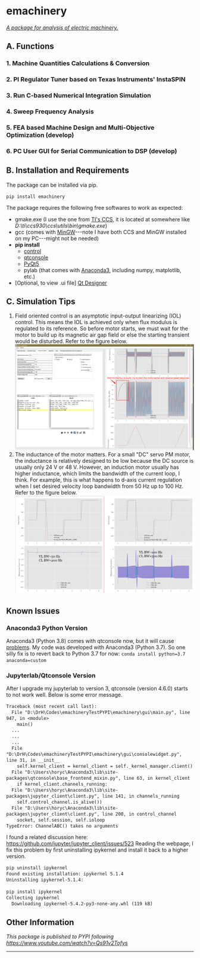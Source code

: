 # emachinery

*<u>A package for analysis of electric machinery.</u>*

## A. Functions

### 1. Machine Quantities Calculations & Conversion

### 2. PI Regulator Tuner based on Texas Instruments' InstaSPIN

### 3. Run C-based Numerical Integration Simulation

### 4. Sweep Frequency Analysis

### 5. FEA based Machine Design and Multi-Objective Optimization (develop)

### 6. PC User GUI for Serial Communication to DSP (develop)


## B. Installation and Requirements

The package can be installed via pip.
```shell
pip install emachinery
```

The package requires the following free softwares to work as expected:
- gmake.exe (I use the one from [TI's CCS](https://www.ti.com/tool/download/CCSTUDIO), it is located at somewhere like *D:\ti\ccs930\ccs\utils\bin\gmake.exe*)
- gcc (comes with [MinGW](https://sourceforge.net/projects/mingw/)---note I have both CCS and MinGW installed on my PC---might not be needed)
- **pip install**
  - [control](https://pypi.org/project/control/)
  - [qtconsole](https://github.com/jupyter/qtconsole)
  - [PyQt5](https://pypi.org/project/PyQt5/)
  - pylab (that comes with [Anaconda3](https://www.anaconda.com/products/individual), including numpy, matplotlib, etc.)
- [Optional, to view .ui file] [Qt Designer](https://build-system.fman.io/qt-designer-download)


## C. Simulation Tips

1. Field oriented control is an asymptotic input-output linearizing (IOL) control. This means the IOL is achieved only when flux modulus is regulated to its reference. So before motor starts, we must wait for the motor to build up its magnetic air gap field or else the starting transient would be disturbed. Refer to the figure below.![1](https://github.com/horychen/emachinery/blob/main/gallery/readme-pic-flux-to-build.png?raw=true)
2. The inductance of the motor matters. For a small "DC" servo PM motor, the inductance is relatively designed to be low because the DC source is usually only 24 V or 48 V. However, an induction motor usually has higher inductance, which limits the bandwidth of the current loop, I think. For example, this is what happens to d-axis current regulation when I set desired velocity loop bandwidth from 50 Hz up to 100 Hz. Refer to the figure below.![2](https://github.com/horychen/emachinery/blob/main/gallery/readme-pic-comparison-d-axis-current-regulation-per-inductance.png?raw=true)



## Known Issues
### Anaconda3 Python Version
Anaconda3 (Python 3.8) comes with qtconsole now, but it will cause [problems](https://github.com/jupyter/qtconsole/issues/400). My code was developed with Anaconda3 (Python 3.7). So one silly fix is to revert back to Python 3.7 for now: 
```conda install python=3.7 anaconda=custom```

### Jupyterlab/Qtconsole Version
After I upgrade my jupyterlab to version 3, qtconsole (version 4.6.0) starts to not work well. Below is some error message.
```
Traceback (most recent call last):
  File "D:\DrH\Codes\emachineryTestPYPI\emachinery\gui\main.py", line 947, in <module>
    main()
  ...
  ...
  ...
  File "D:\DrH\Codes\emachineryTestPYPI\emachinery\gui\consolewidget.py", line 31, in __init__
    self.kernel_client = kernel_client = self._kernel_manager.client()
  File "D:\Users\horyc\Anaconda3\lib\site-packages\qtconsole\base_frontend_mixin.py", line 63, in kernel_client
    if kernel_client.channels_running:
  File "D:\Users\horyc\Anaconda3\lib\site-packages\jupyter_client\client.py", line 141, in channels_running
    self.control_channel.is_alive())
  File "D:\Users\horyc\Anaconda3\lib\site-packages\jupyter_client\client.py", line 200, in control_channel
    socket, self.session, self.ioloop
TypeError: ChannelABC() takes no arguments
```
I found a related discussion here: https://github.com/jupyter/jupyter_client/issues/523
Reading the webpage, I fix this problem by first uninstalling ipykernel and install it back to a higher version.
```
pip uninstall ipykernel
Found existing installation: ipykernel 5.1.4
Uninstalling ipykernel-5.1.4:

pip install ipykernel
Collecting ipykernel
  Downloading ipykernel-5.4.2-py3-none-any.whl (119 kB)
```

## Other Information

_This package is published to PYPI following https://www.youtube.com/watch?v=Qs91v2Tofys_

----

